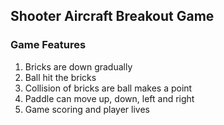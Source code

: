 <h2>Shooter Aircraft Breakout Game </h2>
<h3>Game Features</h3>
<ol>
<li>Bricks are down gradually</li>
<li>Ball hit the bricks</li>
<li>Collision of bricks are ball makes a point</li>
<li>Paddle can move up, down, left and right</li>
<li>Game scoring and player lives</li>
</ol>

